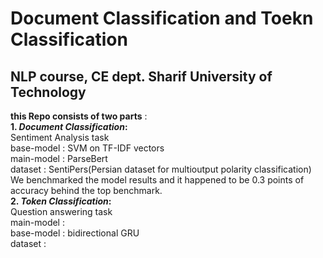 # Document Classification and Toekn Classification
## NLP course, CE dept. Sharif University of Technology<br/>

**this Repo consists of two parts** : <br/>
**1.  *Document Classification*:**  <br/> Sentiment Analysis task<br/> base-model : SVM on TF-IDF vectors<br/>main-model : ParseBert<br/> dataset : SentiPers(Persian dataset for multioutput polarity classification)<br/> We benchmarked the model results and it happened to be 0.3 points of accuracy behind the top benchmark.<br/>
**2.  *Token Classification*:** <br/> Question answering task<br/> main-model :<br/> base-model : bidirectional GRU<br/> dataset : <br/>  
